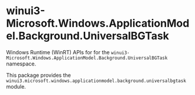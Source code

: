 <!-- warning: Please don't edit this file. It was automatically generated. -->

# winui3-Microsoft.Windows.ApplicationModel.Background.UniversalBGTask

Windows Runtime (WinRT) APIs for for the `winui3-Microsoft.Windows.ApplicationModel.Background.UniversalBGTask` namespace.

This package provides the `winui3.microsoft.windows.applicationmodel.background.universalbgtask` module.
